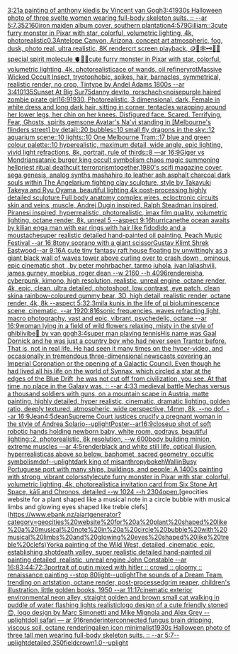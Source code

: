 [3:2](https://www.ebank.nz/aiartgenerator?category=3%3A2)[1](https://www.ebank.nz/aiartgenerator?category=1)[a painting of anthony kiedis by Vincent van Gogh](https://www.ebank.nz/aiartgenerator?category=a%20painting%20of%20anthony%20kiedis%20by%20Vincent%20van%20Gogh)[3:4](https://www.ebank.nz/aiartgenerator?category=3%3A4)[1930s Halloween photo of three svelte women wearing full-body skeleton suits. :: --ar 5:7](https://www.ebank.nz/aiartgenerator?category=1930s%20Halloween%20photo%20of%20three%20svelte%20women%20wearing%20full-body%20skeleton%20suits.%20%3A%3A%20--ar%205%3A7)[.35](https://www.ebank.nz/aiartgenerator?category=.35)[2160](https://www.ebank.nz/aiartgenerator?category=2160)[iron maiden album cover, southern plantation](https://www.ebank.nz/aiartgenerator?category=iron%20maiden%20album%20cover%2C%20southern%20plantation)[4:5](https://www.ebank.nz/aiartgenerator?category=4%3A5)[79](https://www.ebank.nz/aiartgenerator?category=79)[Gilliam::3](https://www.ebank.nz/aiartgenerator?category=Gilliam%3A%3A3)[cute furry monster in Pixar with star, colorful, volumetric lighting, 4k, photorealistic](https://www.ebank.nz/aiartgenerator?category=cute%20furry%20monster%20in%20Pixar%20with%20star%2C%20colorful%2C%20volumetric%20lighting%2C%204k%2C%20photorealistic)[0.3](https://www.ebank.nz/aiartgenerator?category=0.3)[Antelope Canyon, Arizona, concept art atmospheric, fog, dusk, photo real, ultra realistic, 8K render](https://www.ebank.nz/aiartgenerator?category=Antelope%20Canyon%2C%20Arizona%2C%20concept%20art%20atmospheric%2C%20fog%2C%20dusk%2C%20photo%20real%2C%20ultra%20realistic%2C%208K%20render)[crt screen playback, 🪙🥚🕸🗝🫧👄special spirit molecule 🫀🌈✨](https://www.ebank.nz/aiartgenerator?category=crt%20screen%20playback%2C%20%F0%9F%AA%99%F0%9F%A5%9A%F0%9F%95%B8%F0%9F%97%9D%F0%9F%AB%A7%F0%9F%91%84special%20spirit%20molecule%20%F0%9F%AB%80%F0%9F%8C%88%E2%9C%A8)[cute furry monster in Pixar with star, colorful, volumetric lighting, 4k, photorealistic](https://www.ebank.nz/aiartgenerator?category=cute%20furry%20monster%20in%20Pixar%20with%20star%2C%20colorful%2C%20volumetric%20lighting%2C%204k%2C%20photorealistic)[ace of wands, oil refinery](https://www.ebank.nz/aiartgenerator?category=ace%20of%20wands%2C%20oil%20refinery)[rot](https://www.ebank.nz/aiartgenerator?category=rot)[Massive Wicked Occult Insect, tryptophobic, spikes, hair, barnacles, symmetrical, realistic render, no crop, Tintype by Andel Adams 1800s --ar 3:4](https://www.ebank.nz/aiartgenerator?category=Massive%20Wicked%20Occult%20Insect%2C%20tryptophobic%2C%20spikes%2C%20hair%2C%20barnacles%2C%20symmetrical%2C%20realistic%20render%2C%20no%20crop%2C%20Tintype%20by%20Andel%20Adams%201800s%20--ar%203%3A4)[10135](https://www.ebank.nz/aiartgenerator?category=10135)[Sunset At Big Sur](https://www.ebank.nz/aiartgenerator?category=Sunset%20At%20Big%20Sur)[75](https://www.ebank.nz/aiartgenerator?category=75)[danny devito, rorschach](https://www.ebank.nz/aiartgenerator?category=danny%20devito%2C%20rorschach)[<noise](https://www.ebank.nz/aiartgenerator?category=%3Cnoise)[purple haired zombie pirate girl](https://www.ebank.nz/aiartgenerator?category=purple%20haired%20zombie%20pirate%20girl)[16:9](https://www.ebank.nz/aiartgenerator?category=16%3A9)[1930, Photorealistic, 3 dimensional, dark, Female in white dress and long dark hair, sitting in corner, tentacles wrapping around her lower legs, her chin on her knees. Disfigured face. Scared. Terrifying, Fear,  Ghosts, spirits,](https://www.ebank.nz/aiartgenerator?category=1930%2C%20Photorealistic%2C%203%20dimensional%2C%20dark%2C%20Female%20in%20white%20dress%20and%20long%20dark%20hair%2C%20sitting%20in%20corner%2C%20tentacles%20wrapping%20around%20her%20lower%20legs%2C%20her%20chin%20on%20her%20knees.%20Disfigured%20face.%20Scared.%20Terrifying%2C%20Fear%2C%20%20Ghosts%2C%20spirits%2C)[gems](https://www.ebank.nz/aiartgenerator?category=gems)[one Avatar's Na'vi standing in [Melbourne's flinders street] by detail::20 bubbles::10 small fly dragons in the sky::12 aquarium scene::10 lights::10 One Melbourne Tram::17 blue and green colour palette::10 hyperealistic, maximum detail, wide angle, epic lighting, vivid light refractions, 8k, portrait, rule of thirds::8 —ar 16:9](https://www.ebank.nz/aiartgenerator?category=one%20Avatar%27s%20Na%27vi%20standing%20in%20%5BMelbourne%27s%20flinders%20street%5D%20by%20detail%3A%3A20%20bubbles%3A%3A10%20small%20fly%20dragons%20in%20the%20sky%3A%3A12%20aquarium%20scene%3A%3A10%20lights%3A%3A10%20One%20Melbourne%20Tram%3A%3A17%20blue%20and%20green%20colour%20palette%3A%3A10%20hyperealistic%2C%20maximum%20detail%2C%20wide%20angle%2C%20epic%20lighting%2C%20vivid%20light%20refractions%2C%208k%2C%20portrait%2C%20rule%20of%20thirds%3A%3A8%20%E2%80%94ar%2016%3A9)[Giger vs Mondrian](https://www.ebank.nz/aiartgenerator?category=Giger%20vs%20Mondrian)[satanic burger king occult symbolism chaos magic summoning hellpriest ritual deathcult terrorprism](https://www.ebank.nz/aiartgenerator?category=satanic%20burger%20king%20occult%20symbolism%20chaos%20magic%20summoning%20hellpriest%20ritual%20deathcult%20terrorprism)[together,](https://www.ebank.nz/aiartgenerator?category=together%2C)[1980's scifi magazine cover, sega genesis, analog synths mashahiro ito leather ash asphalt charcoal dark souls within The Angelarium fighting clay sculpture, style by Takayuki Takeya and Ryu Oyama, beautiful lighting 4k post-processing highly detailed sculpture Full body anatomy complex,wires, ecloctronic circuits skin and veins, muscle, Andrej Dugin inspired, Ralph Steadman inspired, Piranesi inspired, hyperrealistic, photorealistic, imax film quality, volumetric lighting, octane render, 8k, unreal 5   --aspect 9:16](https://www.ebank.nz/aiartgenerator?category=1980%27s%20scifi%20magazine%20cover%2C%20sega%20genesis%2C%20analog%20synths%20mashahiro%20ito%20leather%20ash%20asphalt%20charcoal%20dark%20souls%20within%20The%20Angelarium%20fighting%20clay%20sculpture%2C%20style%20by%20Takayuki%20Takeya%20and%20Ryu%20Oyama%2C%20beautiful%20lighting%204k%20post-processing%20highly%20detailed%20sculpture%20Full%20body%20anatomy%20complex%2Cwires%2C%20ecloctronic%20circuits%20skin%20and%20veins%2C%20muscle%2C%20Andrej%20Dugin%20inspired%2C%20Ralph%20Steadman%20inspired%2C%20Piranesi%20inspired%2C%20hyperrealistic%2C%20photorealistic%2C%20imax%20film%20quality%2C%20volumetric%20lighting%2C%20octane%20render%2C%208k%2C%20unreal%205%20%20%20--aspect%209%3A16)[hurricane](https://www.ebank.nz/aiartgenerator?category=hurricane)[the ocean awaits by kilian eng](https://www.ebank.nz/aiartgenerator?category=the%20ocean%20awaits%20by%20kilian%20eng)[a man with ear rings with hair like fidodido and a moustache](https://www.ebank.nz/aiartgenerator?category=a%20man%20with%20ear%20rings%20with%20hair%20like%20fidodido%20and%20a%20moustache)[super realistic detailed hand-painted oil painting, Peach Music Festival --ar 16:8](https://www.ebank.nz/aiartgenerator?category=super%20realistic%20detailed%20hand-painted%20oil%20painting%2C%20Peach%20Music%20Festival%20--ar%2016%3A8)[tony soprano with a giant scissor](https://www.ebank.nz/aiartgenerator?category=tony%20soprano%20with%20a%20giant%20scissor)[Gustav Klimt Shrek Eastwood--ar 9:16](https://www.ebank.nz/aiartgenerator?category=Gustav%20Klimt%20Shrek%20Eastwood--ar%209%3A16)[A cute tiny fantasy raft house floating by unwittingly as a giant black wall of waves tower above curling over to crash down , ominous, epic cinematic shot , by peter mohrbacher, tarmo juhola, ivan laliashvili, james gurney, moebius, roger dean  --w 2160 --h 4096](https://www.ebank.nz/aiartgenerator?category=A%20cute%20tiny%20fantasy%20raft%20house%20floating%20by%20unwittingly%20as%20a%20giant%20black%20wall%20of%20waves%20tower%20above%20curling%20over%20to%20crash%20down%20%2C%20ominous%2C%20epic%20cinematic%20shot%20%2C%20by%20peter%20mohrbacher%2C%20tarmo%20juhola%2C%20ivan%20laliashvili%2C%20james%20gurney%2C%20moebius%2C%20roger%20dean%20%20--w%202160%20--h%204096)[render](https://www.ebank.nz/aiartgenerator?category=render)[eisha, cyberpunk, kimono, high resolution, realistic, unreal engine, octane render, 4k, epic, clean, ultra detailed, photoshoot, low contrast, eye patch, clean skin](https://www.ebank.nz/aiartgenerator?category=eisha%2C%20cyberpunk%2C%20kimono%2C%20high%20resolution%2C%20realistic%2C%20unreal%20engine%2C%20octane%20render%2C%204k%2C%20epic%2C%20clean%2C%20ultra%20detailed%2C%20photoshoot%2C%20low%20contrast%2C%20eye%20patch%2C%20clean%20skin)[a rainbow-coloured gummy bear, 3D, high detail, realistic render, octane render, 4k, 8k --aspect 5:3](https://www.ebank.nz/aiartgenerator?category=a%20rainbow-coloured%20gummy%20bear%2C%203D%2C%20high%20detail%2C%20realistic%20render%2C%20octane%20render%2C%204k%2C%208k%20--aspect%205%3A3)[2:3](https://www.ebank.nz/aiartgenerator?category=2%3A3)[mila kunis in the life of pi bioluminescence scene, cinematic, --ar 1920:816](https://www.ebank.nz/aiartgenerator?category=mila%20kunis%20in%20the%20life%20of%20pi%20bioluminescence%20scene%2C%20cinematic%2C%20--ar%201920%3A816)[sonic frequencies, waves refracting light, macro photography, vast and epic, vibrant, psychedelic, octane --ar 16:9](https://www.ebank.nz/aiartgenerator?category=sonic%20frequencies%2C%20waves%20refracting%20light%2C%20macro%20photography%2C%20vast%20and%20epic%2C%20vibrant%2C%20psychedelic%2C%20octane%20--ar%2016%3A9)[woman lying in a field of wild flowers relaxing, misty in the style of ghibli](https://www.ebank.nz/aiartgenerator?category=woman%20lying%20in%20a%20field%20of%20wild%20flowers%20relaxing%2C%20misty%20in%20the%20style%20of%20ghibli)[vibe](https://www.ebank.nz/aiartgenerator?category=vibe)[🦋 by van gogh](https://www.ebank.nz/aiartgenerator?category=%F0%9F%A6%8B%20by%20van%20gogh)[3:4](https://www.ebank.nz/aiartgenerator?category=3%3A4)[super man playing tennis](https://www.ebank.nz/aiartgenerator?category=super%20man%20playing%20tennis)[His name was Gaal Dornick and he was just a country boy who had never seen Trantor before. That is, not in real life. He had seen it many times on the hyper-video, and occasionally in tremendous three-dimensional newscasts covering an Imperial Coronation or the opening of a Galactic Council. Even though he had lived all his life on the world of Synnax, which circled a star at the edges of the Blue Drift, he was not cut off from civilization, you see. At that time, no place in the Galaxy was. :: --ar 4:3](https://www.ebank.nz/aiartgenerator?category=His%20name%20was%20Gaal%20Dornick%20and%20he%20was%20just%20a%20country%20boy%20who%20had%20never%20seen%20Trantor%20before.%20That%20is%2C%20not%20in%20real%20life.%20He%20had%20seen%20it%20many%20times%20on%20the%20hyper-video%2C%20and%20occasionally%20in%20tremendous%20three-dimensional%20newscasts%20covering%20an%20Imperial%20Coronation%20or%20the%20opening%20of%20a%20Galactic%20Council.%20Even%20though%20he%20had%20lived%20all%20his%20life%20on%20the%20world%20of%20Synnax%2C%20which%20circled%20a%20star%20at%20the%20edges%20of%20the%20Blue%20Drift%2C%20he%20was%20not%20cut%20off%20from%20civilization%2C%20you%20see.%20At%20that%20time%2C%20no%20place%20in%20the%20Galaxy%20was.%20%3A%3A%20--ar%204%3A3)[3 medieval battle Mechas versus a thousand soldiers with guns, on a mountain scape in Austria, matte painting, highly detailed, hyper realistic, cinematic, dramatic lighting, golden ratio, deeply textured, atmospheric, wide perspective, 14mm, 8k, --no dof, --ar 16:9](https://www.ebank.nz/aiartgenerator?category=3%20medieval%20battle%20Mechas%20versus%20a%20thousand%20soldiers%20with%20guns%2C%20on%20a%20mountain%20scape%20in%20Austria%2C%20matte%20painting%2C%20highly%20detailed%2C%20hyper%20realistic%2C%20cinematic%2C%20dramatic%20lighting%2C%20golden%20ratio%2C%20deeply%20textured%2C%20atmospheric%2C%20wide%20perspective%2C%2014mm%2C%208k%2C%20--no%20dof%2C%20--ar%2016%3A9)[Jean](https://www.ebank.nz/aiartgenerator?category=Jean)[4:5](https://www.ebank.nz/aiartgenerator?category=4%3A5)[dean](https://www.ebank.nz/aiartgenerator?category=dean)[Supreme Court justices crucify a pregnant woman in the style of Andrea Solario](https://www.ebank.nz/aiartgenerator?category=Supreme%20Court%20justices%20crucify%20a%20pregnant%20woman%20in%20the%20style%20of%20Andrea%20Solario)[--uplight](https://www.ebank.nz/aiartgenerator?category=--uplight)[Poster--ar16:9](https://www.ebank.nz/aiartgenerator?category=Poster--ar16%3A9)[closeup shot of soft robotic hands holding newborn baby, white room, godrays, beautiful lighting::2, photorealistic, 8k resolution, --w 600](https://www.ebank.nz/aiartgenerator?category=closeup%20shot%20of%20soft%20robotic%20hands%20holding%20newborn%20baby%2C%20white%20room%2C%20godrays%2C%20beautiful%20lighting%3A%3A2%2C%20photorealistic%2C%208k%20resolution%2C%20--w%20600)[body building minion, extreme muscles —ar 4:5](https://www.ebank.nz/aiartgenerator?category=body%20building%20minion%2C%20extreme%20muscles%20%E2%80%94ar%204%3A5)[render](https://www.ebank.nz/aiartgenerator?category=render)[black and white still life, optical illusion, hyperrealistic](https://www.ebank.nz/aiartgenerator?category=black%20and%20white%20still%20life%2C%20optical%20illusion%2C%20hyperrealistic)[as above so below, baphomet, sacred geometry, occultic symbolism](https://www.ebank.nz/aiartgenerator?category=as%20above%20so%20below%2C%20baphomet%2C%20sacred%20geometry%2C%20occultic%20symbolism)[dof](https://www.ebank.nz/aiartgenerator?category=dof)[--uplight](https://www.ebank.nz/aiartgenerator?category=--uplight)[dark king of misanthropy](https://www.ebank.nz/aiartgenerator?category=dark%20king%20of%20misanthropy)[bokeh](https://www.ebank.nz/aiartgenerator?category=bokeh)[Wallin](https://www.ebank.nz/aiartgenerator?category=Wallin)[Busy Portuguese port with many ships, buildings, and people: A 1400s painting with strong, vibrant colors](https://www.ebank.nz/aiartgenerator?category=Busy%20Portuguese%20port%20with%20many%20ships%2C%20buildings%2C%20and%20people%3A%20A%201400s%20painting%20with%20strong%2C%20vibrant%20colors)[style](https://www.ebank.nz/aiartgenerator?category=style)[cute furry monster in Pixar with star, colorful, volumetric lighting, 4k, photorealistic](https://www.ebank.nz/aiartgenerator?category=cute%20furry%20monster%20in%20Pixar%20with%20star%2C%20colorful%2C%20volumetric%20lighting%2C%204k%2C%20photorealistic)[a invitation card from Six Stone Art Space, kālī and Chronos, detailed --w 1024 --h 2304](https://www.ebank.nz/aiartgenerator?category=a%20invitation%20card%20from%20Six%20Stone%20Art%20Space%2C%20k%C4%81l%C4%AB%20and%20Chronos%2C%20detailed%20--w%201024%20--h%202304)[open.](https://www.ebank.nz/aiartgenerator?category=open.)[geocities website for a plant shaped like a musical note in a circle bubble with musical limbs and glowing eyes shaped like treble clefs](https://www.ebank.nz/aiartgenerator?category=geocities%20website%20for%20a%20plant%20shaped%20like%20a%20musical%20note%20in%20a%20circle%20bubble%20with%20musical%20limbs%20and%20glowing%20eyes%20shaped%20like%20treble%20clefs)[York](https://www.ebank.nz/aiartgenerator?category=York)[a painting of the Wild West, detailed, cinematic, epic, establishing shot](https://www.ebank.nz/aiartgenerator?category=a%20painting%20of%20the%20Wild%20West%2C%20detailed%2C%20cinematic%2C%20epic%2C%20establishing%20shot)[death valley, super realistic detailed hand-painted oil painting detailed, realistic, unreal engine John Constable --ar 16:8](https://www.ebank.nz/aiartgenerator?category=death%20valley%2C%20super%20realistic%20detailed%20hand-painted%20oil%20painting%20detailed%2C%20realistic%2C%20unreal%20engine%20John%20Constable%20--ar%2016%3A8)[3:4](https://www.ebank.nz/aiartgenerator?category=3%3A4)[4:7](https://www.ebank.nz/aiartgenerator?category=4%3A7)[2:3](https://www.ebank.nz/aiartgenerator?category=2%3A3)[portrait of putin mixed with hitler :: crowd :: gloomy :: renaissance painting --stop 80](https://www.ebank.nz/aiartgenerator?category=portrait%20of%20putin%20mixed%20with%20hitler%20%3A%3A%20crowd%20%3A%3A%20gloomy%20%3A%3A%20renaissance%20painting%20--stop%2080)[light](https://www.ebank.nz/aiartgenerator?category=light)[--uplight](https://www.ebank.nz/aiartgenerator?category=--uplight)[The sounds of a Dream Team, trending on artstation, octane render, post-processed](https://www.ebank.nz/aiartgenerator?category=The%20sounds%20of%20a%20Dream%20Team%2C%20trending%20on%20artstation%2C%20octane%20render%2C%20post-processed)[grim reaper, children's illustration, little golden books, 1950 --ar 11:17](https://www.ebank.nz/aiartgenerator?category=grim%20reaper%2C%20children%27s%20illustration%2C%20little%20golden%20books%2C%201950%20--ar%2011%3A17)[cinematic exterior environmental neon alley, straight golden and brown small cat walking in puddle of water flashing lights realistic](https://www.ebank.nz/aiartgenerator?category=cinematic%20exterior%20environmental%20neon%20alley%2C%20straight%20golden%20and%20brown%20small%20cat%20walking%20in%20puddle%20of%20water%20flashing%20lights%20realistic)[logo design of a cute friendly stoned 😊, logo design by Marc Simonetti and Mike Mignola and Alex Grey --uplight](https://www.ebank.nz/aiartgenerator?category=logo%20design%20of%20a%20cute%20friendly%20stoned%20%F0%9F%98%8A%2C%20logo%20design%20by%20Marc%20Simonetti%20and%20Mike%20Mignola%20and%20Alex%20Grey%20--uplight)[doll  safari — ar 916](https://www.ebank.nz/aiartgenerator?category=doll%20%20safari%20%E2%80%94%20ar%20916)[render](https://www.ebank.nz/aiartgenerator?category=render)[interconnected fungus brain dripping, viscous soil, octane rendering](https://www.ebank.nz/aiartgenerator?category=interconnected%20fungus%20brain%20dripping%2C%20viscous%20soil%2C%20octane%20rendering)[alien icon minimalist](https://www.ebank.nz/aiartgenerator?category=alien%20icon%20minimalist)[1930s Halloween photo of three tall men wearing full-body skeleton suits. :: --ar 5:7](https://www.ebank.nz/aiartgenerator?category=1930s%20Halloween%20photo%20of%20three%20tall%20men%20wearing%20full-body%20skeleton%20suits.%20%3A%3A%20--ar%205%3A7)[--uplight](https://www.ebank.nz/aiartgenerator?category=--uplight)[detailed,](https://www.ebank.nz/aiartgenerator?category=detailed%2C)[350](https://www.ebank.nz/aiartgenerator?category=350)[field](https://www.ebank.nz/aiartgenerator?category=field)[crown](https://www.ebank.nz/aiartgenerator?category=crown)[1.0](https://www.ebank.nz/aiartgenerator?category=1.0)[--uplight](https://www.ebank.nz/aiartgenerator?category=--uplight)
